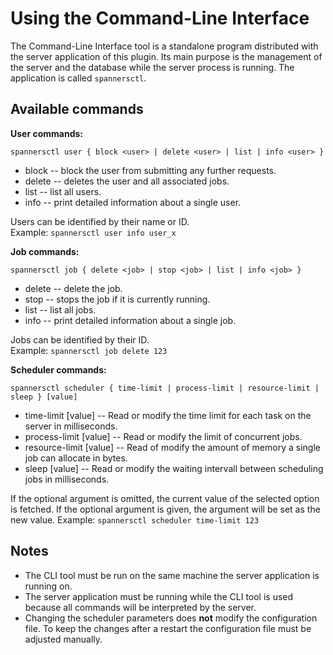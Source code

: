 # Using the Command-Line Interface

The Command-Line Interface tool is a standalone program distributed with the server application of this plugin. 
Its main purpose is the management of the server and the database while the
server process is running. The application is called ```spannersctl```.

## Available commands ##

**User commands:**
```
spannersctl user { block <user> | delete <user> | list | info <user> }
```
* block <user>           -- block the user from submitting any further requests.
* delete <user>          -- deletes the user and all associated jobs.
* list                   -- list all users.
* info <user>            -- print detailed information about a single user.

Users can be identified by their name or ID.  
Example: `spannersctl user info user_x`

**Job commands:**
```
spannersctl job { delete <job> | stop <job> | list | info <job> }
```
* delete <job>           -- delete the job.
* stop <job>             -- stops the job if it is currently running.
* list                   -- list all jobs.
* info <job>             -- print detailed information about a single job.

Jobs can be identified by their ID.  
Example: `spannersctl job delete 123`

**Scheduler commands:**
```
spannersctl scheduler { time-limit | process-limit | resource-limit | sleep } [value]
```
* time-limit [value]     -- Read or modify the time limit for each task on the server in milliseconds.
* process-limit [value]  -- Read or modify the limit of concurrent jobs.
* resource-limit [value] -- Read of modify the amount of memory a single job can allocate in bytes.
* sleep [value]          -- Read or modify the waiting intervall between scheduling jobs in milliseconds.

If the optional argument is omitted, the current value of the selected option is fetched.
If the optional argument is given, the argument will be set as the new value.
Example: `spannersctl scheduler time-limit 123`

## Notes ##

* The CLI tool must be run on the same machine the server application is running
  on.
* The server application must be running while the CLI tool is used because all
  commands will be interpreted by the server.
* Changing the scheduler parameters does **not** modify the configuration file.
  To keep the changes after a restart the configuration file must be adjusted
  manually.
